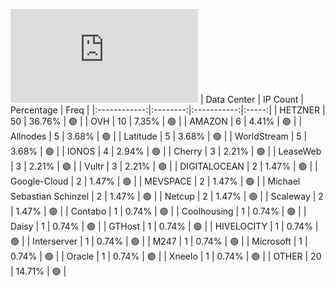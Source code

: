 ![Diagramm](https://github.com/111STAVR111/props/blob/main/Celestia/Testnet/Decentralization/1/README.md)
| Data Center | IP Count | Percentage | Freq |
|:------------:|:--------:|:-----------:|:-----:|
| HETZNER | 50 | 36.76% | 🟢 |
| OVH | 10 | 7.35% | 🟢 |
| AMAZON | 6 | 4.41% | 🟢 |
| Allnodes | 5 | 3.68% | 🟢 |
| Latitude | 5 | 3.68% | 🟢 |
| WorldStream | 5 | 3.68% | 🟢 |
| IONOS | 4 | 2.94% | 🟢 |
| Cherry | 3 | 2.21% | 🟢 |
| LeaseWeb | 3 | 2.21% | 🟢 |
| Vultr | 3 | 2.21% | 🟢 |
| DIGITALOCEAN | 2 | 1.47% | 🟢 |
| Google-Cloud | 2 | 1.47% | 🟢 |
| MEVSPACE | 2 | 1.47% | 🟢 |
| Michael Sebastian Schinzel | 2 | 1.47% | 🟢 |
| Netcup | 2 | 1.47% | 🟢 |
| Scaleway | 2 | 1.47% | 🟢 |
| Contabo | 1 | 0.74% | 🟢 |
| Coolhousing | 1 | 0.74% | 🟢 |
| Daisy | 1 | 0.74% | 🟢 |
| GTHost | 1 | 0.74% | 🟢 |
| HIVELOCITY | 1 | 0.74% | 🟢 |
| Interserver | 1 | 0.74% | 🟢 |
| M247 | 1 | 0.74% | 🟢 |
| Microsoft | 1 | 0.74% | 🟢 |
| Oracle | 1 | 0.74% | 🟢 |
| Xneelo | 1 | 0.74% | 🟢 |
| OTHER | 20 | 14.71% | 🟢 |